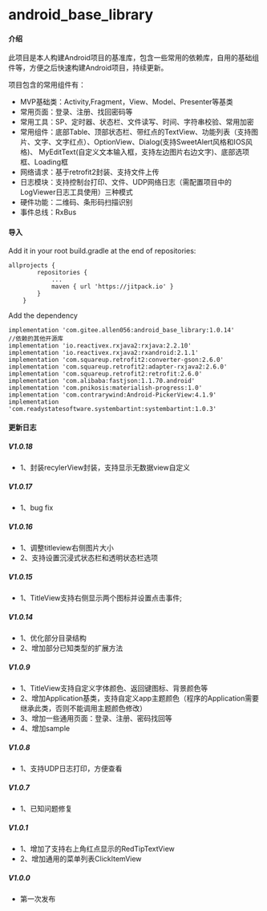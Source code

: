 # android_base_library

#### 介绍

此项目是本人构建Android项目的基准库，包含一些常用的依赖库，自用的基础组件等，方便之后快速构建Android项目，持续更新。

项目包含的常用组件有：

- MVP基础类：Activity,Fragment，View、Model、Presenter等基类
- 常用页面：登录、注册、找回密码等
- 常用工具：SP、定时器、状态栏、文件读写、时间、字符串校验、常用加密
- 常用组件：底部Table、顶部状态栏、带红点的TextView、功能列表（支持图片、文字、文字红点）、OptionView、Dialog(支持SweetAlert风格和IOS风格)、
  MyEditText(自定义文本输入框，支持左边图片右边文字)、底部选项框、Loading框
- 网络请求：基于retrofit2封装、支持文件上传
- 日志模块：支持控制台打印、文件、UDP网络日志（需配置项目中的LogViewer日志工具使用）三种模式
- 硬件功能：二维码、条形码扫描识别
- 事件总线：RxBus

#### 导入

Add it in your root build.gradle at the end of repositories:

    allprojects {
    		repositories {
    			...
    			maven { url 'https://jitpack.io' }
    		}
    	}

Add the dependency

 	implementation 'com.gitee.allen056:android_base_library:1.0.14'
	//依赖的其他开源库
    implementation 'io.reactivex.rxjava2:rxjava:2.2.10'
    implementation 'io.reactivex.rxjava2:rxandroid:2.1.1'
    implementation 'com.squareup.retrofit2:converter-gson:2.6.0'
    implementation 'com.squareup.retrofit2:adapter-rxjava2:2.6.0'
    implementation 'com.squareup.retrofit2:retrofit:2.6.0'
    implementation 'com.alibaba:fastjson:1.1.70.android'
    implementation 'com.pnikosis:materialish-progress:1.0'
    implementation 'com.contrarywind:Android-PickerView:4.1.9'
    implementation 'com.readystatesoftware.systembartint:systembartint:1.0.3'

#### 更新日志

##### V1.0.18

- 1、封装recylerView封装，支持显示无数据view自定义

##### V1.0.17

- 1、bug fix

##### V1.0.16

- 1、调整titleview右侧图片大小
- 2、支持设置沉浸式状态栏和透明状态栏选项

##### V1.0.15

- 1、TitleView支持右侧显示两个图标并设置点击事件;

##### V1.0.14

- 1、优化部分目录结构
- 2、增加部分已知类型的扩展方法

##### V1.0.9

- 1、TitleView支持自定义字体颜色、返回键图标、背景颜色等
- 2、增加Application基类，支持自定义app主题颜色（程序的Application需要继承此类，否则不能调用主题颜色修改）
- 3、增加一些通用页面：登录、注册、密码找回等
- 4、增加sample

##### V1.0.8

- 1、支持UDP日志打印，方便查看

##### V1.0.7

- 1、已知问题修复

##### V1.0.1

- 1、增加了支持右上角红点显示的RedTipTextView
- 2、增加通用的菜单列表ClickItemView

##### V1.0.0

- 第一次发布